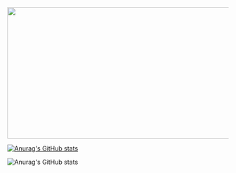 <a href="https://www.gitanimals.org/en_US?utm_medium=image&utm_source=djinylh&utm_content=farm">
<img
  src="https://render.gitanimals.org/farms/djinylh"
  width="600"
  height="300"
/>
</a>

[![Anurag's GitHub stats](https://github-readme-stats.vercel.app/api?username=djinylh)](https://github.com/anuraghazra/github-readme-stats)

![Anurag's GitHub stats](https://github-readme-stats.vercel.app/api?username=djinylh&show_icons=true)

<script type="text/javascript" src="https://piotrl.github.io/github-profile-card/dist/gh-profile-card.min.js"></script>
<div id="github-card"
     data-username="djinylh">
</div>
